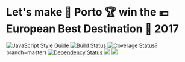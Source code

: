 # Let's make :city_sunrise: Porto :trophy: win the :euro: European Best Destination :tada: 2017
[![JavaScript Style Guide](https://img.shields.io/badge/code%20style-standard-brightgreen.svg)](http://standardjs.com/)
[![Build Status](https://travis-ci.org/hfreire/make-porto-win-european-best-destination-2017.svg?branch=master)](https://travis-ci.org/hfreire/make-porto-win-european-best-destination-2017)
[![Coverage Status](https://coveralls.io/repos/github/hfreire/pollmommy/badge.svg?branch=master)](https://coveralls.io/github/hfreire/make-porto-win-european-best-destination-2017)?branch=master)
[![Dependency Status](https://img.shields.io/david/hfreire/make-porto-win-european-best-destination-2017.svg?style=flat)](https://david-dm.org/hfreire/make-porto-win-european-best-destination-2017)
[![](https://img.shields.io/github/release/hfreire/make-porto-win-european-best-destination-2017.svg)](https://github.com/hfreire/make-porto-win-european-best-destination-2017/releases)
[![](https://img.shields.io/badge/license-MIT-blue.svg)](LICENSE)
